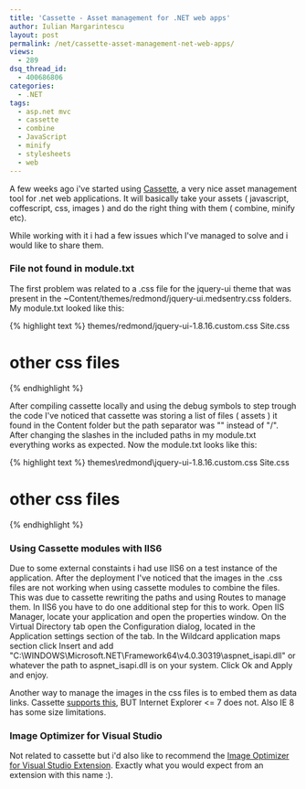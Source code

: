 ```yaml
---
title: 'Cassette - Asset management for .NET web apps'
author: Iulian Margarintescu
layout: post
permalink: /net/cassette-asset-management-net-web-apps/
views:
  - 289
dsq_thread_id:
  - 400686806
categories:
  - .NET
tags:
  - asp.net mvc
  - cassette
  - combine
  - JavaScript
  - minify
  - stylesheets
  - web
---
```

A few weeks ago i've started using [Cassette][1], a very nice asset management tool for .net web applications. It will basically take your assets ( javascript, coffescript, css, images ) and do the right thing with them ( combine, minify etc).

While working with it i had a few issues which I've  managed to solve and i would like to share them.

### File not found in module.txt

The first problem was related to a .css file for the jquery-ui theme that was present in the ~Content/themes/redmond/jquery-ui.medsentry.css folders. My module.txt looked like this:

{% highlight text %}
themes/redmond/jquery-ui-1.8.16.custom.css
Site.css
# other css files
{% endhighlight %}

After compiling cassette locally and using the debug symbols to step trough the code I've noticed that cassette was storing a list of files ( assets ) it found in the Content folder but the path separator was "\" instead of "/". After changing the slashes in the included paths in my module.txt everything works as expected. Now the module.txt looks like this:

{% highlight text %}
themes\redmond\jquery-ui-1.8.16.custom.css
Site.css
# other css files
{% endhighlight %}

### Using Cassette modules with IIS6

Due to some external constaints i had use IIS6 on a test instance of the application. After the deployment I've noticed that the images in the .css files are not working when using cassette modules to combine the files. This was due to cassette rewriting the paths and using Routes to manage them. In IIS6 you have to do one additional step for this to work. Open IIS Manager, locate your application and open the properties window.  On the Virtual Directory tab open the Configuration dialog, located in the Application settings section of the tab. In the Wildcard application maps section click Insert and add "C:\WINDOWS\Microsoft.NET\Framework64\v4.0.30319\aspnet\_isapi.dll" or whatever the path to aspnet\_isapi.dll is on your system. Click Ok and Apply and enjoy.

Another way to manage the images in the css files is to embed them as data links. Cassette [supports this][2], BUT Internet Explorer <= 7 does not. Also IE 8 has some size limitations.

### Image Optimizer for Visual Studio

Not related to cassette but i'd also like to recommend the [Image Optimizer for Visual Studio Extension][3]. Exactly what you would expect from an extension with this name :).

 [1]: http://getcassette.net/ "Get Cassette"
 [2]: https://github.com/andrewdavey/cassette/blob/master/src/Example/CassetteConfiguration.cs "Data uri conversion"
 [3]: http://blogs.microsoft.co.il/blogs/gilf/archive/2011/05/14/visual-studio-2010-image-optimizer-extension.aspx "Image optimizer for visual studio"